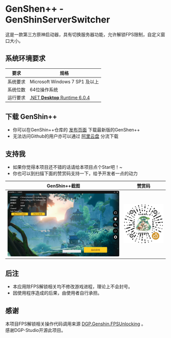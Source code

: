 # GenShen++ - GenShinServerSwitcher
这是一款第三方原神启动器，具有切换服务器功能，允许解锁FPS限制，自定义窗口大小。  

## 系统环境要求

|要求|规格|
|-|-|
|系统要求|Microsoft Windows 7 SP1 及以上|
|系统位数|64位操作系统|
|运行要求|[.NET **Desktop** Runtime 6.0.4](https://dotnet.microsoft.com/en-us/download/dotnet/thank-you/runtime-desktop-6.0.4-windows-x64-installer)|

## 下载 GenShin++
- 你可以在GenShin++仓库的 [发布页面](https://github.com/Aurora211/GenShinServerSwitcher/releases) 下载最新版的GenShen++  
- 无法访问Github的用户亦可以通过 [阿里云盘](https://www.aliyundrive.com/s/mtbdULpRV2z) 分流下载

## 支持我

- 如果你觉得本项目还不错的话请给本项目点个Star吧！~
- 你也可以到扫描下面的赞赏码支持一下，给予开发者一点的动力

|GenShin++截图|赞赏码|
|-|-|
|![GenShen++](/GithubReadmeImage/GenShin++.png)|![赞赏我](/GithubReadmeImage/赞赏.png)|

## 后注
- 本应用除FPS解锁相关均不修改游戏进程，理论上不会封号。
- 因使用程序造成的后果，由使用者自行承担。

## 感谢
本项目FPS解锁相关操作代码调用来源 [DGP.Genshin.FPSUnlocking](https://github.com/DGP-Studio/DGP.Genshin.FPSUnlocking/) 。  
感谢DGP-Studio开源此项目。
